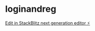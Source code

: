 # loginandreg

[Edit in StackBlitz next generation editor ⚡️](https://stackblitz.com/~/github.com/manimoney468/loginandreg)